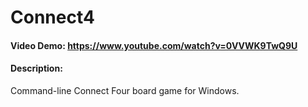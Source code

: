 # Connect4
#### Video Demo:  https://www.youtube.com/watch?v=0VVWK9TwQ9U
#### Description:
Command-line Connect Four board game for Windows.
